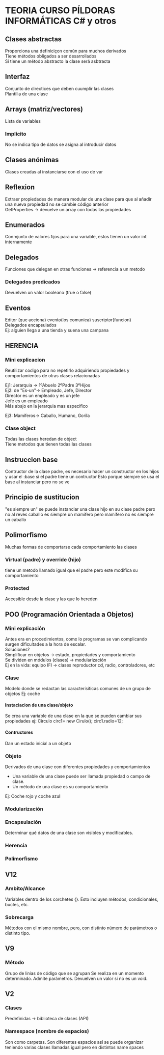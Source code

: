# TEORIA CURSO PÍLDORAS INFORMÁTICAS C# y otros

## Clases abstractas
Proporciona una definiciçon común para muchos derivados <br>
Tiene métodos obligados a ser desarrollados <br>
Si tiene un método abstracto la clase será asbtracta <br>


## Interfaz
Conjunto de directices que deben cuumplir las clases <br>
Plantilla de una clase


## Arrays (matriz/vectores)
Lista de variables

### Implícito
No se indica tipo de datos se asigna al introducir datos

## Clases anónimas
Clases creadas al instanciarse con el uso de var

## Reflexion
Extraer propiedades de manera modular de una clase para que al añadir una nueva propiedad no se cambie código anterior <br>
GetProperties -> devuelve un array con todas las propiedades

## Enumerados
Conmjunto de valores fijos para una variable, estos tienen un valor int internamente

## Delegados
Funciones que delegan en otras funciones -> referencia a un metodo

### Delegados predicados
Devuelven un valor booleano (true o false)

## Eventos
Editor (que acciona) evento(los comunica) suscriptor(funcion) <br>
Delegados encapsulados <br>
Ej: alguien llega a una tienda y suena una campana


## HERENCIA

### Mini explicacion
Reutilizar codigo para no repetirlo adquiriendo propiedades y comportamientos de otras clases relacionadas<br>

Ej1: Jerarquia -> 1ºAbuelo 2ºPadre 3ºHijos<br>
Ej2: de "Es-un"-> Empleado, Jefe, Director<br>
Director es un empleado y es un jefe<br>
Jefe es un empleado<br>
Más abajo en la jerarquia mas específico<br>

Ej3: Mamíferos-> Caballo, Humano, Gorila

### Clase object
Todas las clases heredan de object<br>
Tiene metodos que tienen todas las clases

## Instruccion base
Contructor de la clase padre, es necesario hacer un constructor en los hijos y usar el :base si el padre tiene un contructor
Esto porque siempre se usa el base al instanciar pero no se ve

## Principio de sustitucion
"es siempre un" se puede instanciar una clase hijo en su clase padre pero no al reves
caballo es siempre un mamifero pero mamifero no es siempre un caballo

## Polimorfismo
Muchas formas de comportarse cada comportamiento las clases

### Virtual (padre) y override (hijo)
tiene un metodo llamado igual que el padre pero este modifica su comportamiento

### Protected
Accesible desde la clase y las que lo hereden




## POO (Programación Orientada a Objetos)

### Mini explicación 
Antes era en procedimientos, como lo programas se van complicando surgen dificultades a la hora de escalar.<br>
Soluciones?<br>
Simplificar en objetos -> estado, propiedades y comportamiento<br>
Se dividen en módulos (clases) -> modularización<br>
Ej en la vida: equipo IFI -> clases reproductor cd, radio, controladores, etc<br>

### Clase
Modelo donde se redactan las caracterísiticas comunes de un grupo de objetos
Ej: coche

#### Instaciacion de una clase/objeto
Se crea una variable de una clase en la que se pueden cambiar sus propiedades
ej: Circulo circ1= new Cirulo();
	circ1.radio=12;

#### Contructores
Dan un estado inicial a un objeto

### Objeto
Derivados de una clase con diferentes propiedades y comportamientos
- Una variable de una clase puede ser llamada propiedad o campo de clase.
- Un método de una clase es su comportamiento

Ej: Coche rojo y coche azul

### Modularización

### Encapsulación
Determinar qué datos de una clase son visibles y modificables.


### Herencia

### Polimorfismo


## V12

### Ambito/Alcance
Variables dentro de los corchetes {}.
Esto incluyen métodos, condicionales, bucles, etc. 


### Sobrecarga
Métodos con el mismo nombre, pero, con distinto número de parámetros o distinto tipo.


## V9
### Método
Grupo de linias de código que se agrupan
Se realiza en un momento determinado.
Admite parámetros.
Devuelven un valor si no es un void.

## V2

### Clases
Predefinidas -> biblioteca de clases (API)


### Namespace (nombre de espacios)
Son como carpetas. 
Son diferentes espacios así se puede organizar teniendo varias clases llamadas igual pero en distintos name spaces


